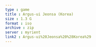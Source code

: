 ```yaml
---
type : game
title : Argus-ui Jeonsa (Korea)
size : 1.3 G
format : iso
archive : zip
server : myrient
link2 : Argus-ui%20Jeonsa%20%28Korea%29
---
```

